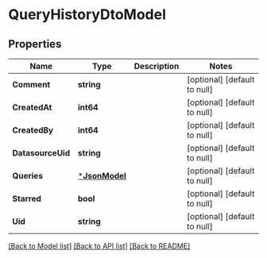 # QueryHistoryDtoModel

## Properties
Name | Type | Description | Notes
------------ | ------------- | ------------- | -------------
**Comment** | **string** |  | [optional] [default to null]
**CreatedAt** | **int64** |  | [optional] [default to null]
**CreatedBy** | **int64** |  | [optional] [default to null]
**DatasourceUid** | **string** |  | [optional] [default to null]
**Queries** | [***JsonModel**](Json.md) |  | [optional] [default to null]
**Starred** | **bool** |  | [optional] [default to null]
**Uid** | **string** |  | [optional] [default to null]

[[Back to Model list]](../README.md#documentation-for-models) [[Back to API list]](../README.md#documentation-for-api-endpoints) [[Back to README]](../README.md)


